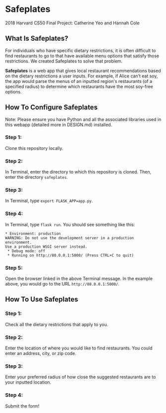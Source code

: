 # Safeplates
2018 Harvard CS50 Final Project: Catherine Yeo and Hannah Cole

## What Is Safeplates?
For individuals who have specific dietary restrictions, it is often difficult to find restaurants to go to that have available menu options that satisfy those restrictions. We created Safeplates to solve that problem.

**Safeplates** is a web app that gives local restaurant recommendations based on the dietary restrictions a user inputs. For example, if Alice can’t eat soy, the app would parse the menus of an inputted region's restaurants (of a specified radius) to determine which restaurants have the most soy-free options. 

## How To Configure Safeplates

Note: Please ensure you have Python and all the associated libraries used in this webapp (detailed more in DESIGN.md) installed.

### Step 1: 
Clone this repository locally. 

### Step 2:
In Terminal, enter the directory to which this repository is cloned. 
Then, enter the directory `safeplates`.

### Step 3:
In Terminal, type `export FLASK_APP=app.py`.

### Step 4:
In Terminal, type `flask run`. You should see something like this: 

```
* Environment: production 
WARNING: Do not use the development server in a production environment.
Use a production WSGI server instead.
 * Debug mode: off
 * Running on http://80.0.0.1:5000/ (Press CTRL+C to quit) 
```

### Step 5:
Open the browser linked in the above Terminal message. In the example above, you would go to the URL `http://80.0.0.1:5000/`.

## How To Use Safeplates

### Step 1:
Check all the dietary restrictions that apply to you.

### Step 2:
Enter the location of where you would like to find restaurants. You could enter an address, city, or zip code. 

### Step 3:
Enter your preferred radius of how close the suggested restaurants are to your inputted location.

### Step 4: 
Submit the form!

